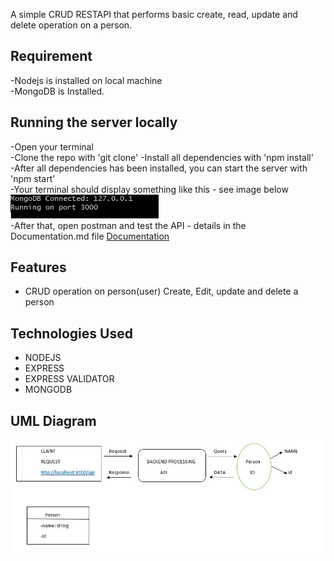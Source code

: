 
A simple CRUD RESTAPI that performs basic create, read, update and delete operation on a person.

## Requirement
-Nodejs is installed on local machine<br>
-MongoDB is Installed.

## Running the server locally
-Open your terminal <br>
-Clone the repo with 'git clone'
-Install all dependencies with 'npm install'<br>
-After all dependencies has been installed, you can start the server with 'npm start'<br>
-Your terminal should display something like this - see image below <br>
<img src="/assets/start server.JPG"> <br>
-After that, open postman and test the API - details in the Documentation.md file <a href="https://github.com/peejoyz/HNG-stage2/blob/main/DOCUMENTATION.md"> Documentation </a>


## Features

- CRUD operation on person(user) Create, Edit, update and delete a person

## Technologies Used
- NODEJS
- EXPRESS
- EXPRESS VALIDATOR
- MONGODB

## UML Diagram
<img src="/assets/UML.JPG">




